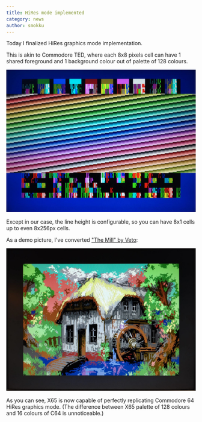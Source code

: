 ```yaml
---
title: HiRes mode implemented
category: news
author: smokku
---
```


Today I finalized HiRes graphics mode implementation.

This is akin to Commodore TED, where each 8x8 pixels cell can have 1 shared foreground and 1 background colour out of palette of 128 colours.

![X65 bitmap graphics test](/media/2024-05-24_raster-bars.jpeg)

Except in our case, the line height is configurable, so you can have 8x1 cells up to even 8x256px cells.

As a demo picture, I've converted ["The Mill" by Veto](https://csdb.dk/release/?id=101528):

![The Mill by Veto, converted tto X65](/media/2024-05-29_the-mill-veto.jpeg)

As you can see, X65 is now capable of perfectly replicating Commodore 64 HiRes graphics mode.
(The difference between X65 palette of 128 colours and 16 colours of C64 is unnoticeable.)
